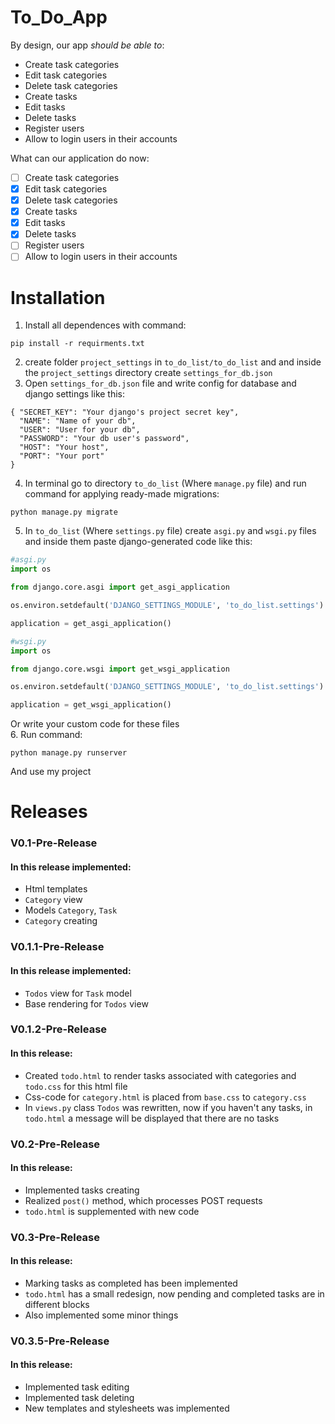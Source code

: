 # To_Do_App
By design, our app *should be able to*:
  - Create task categories
  - Edit task categories
  - Delete task categories
  - Create tasks
  - Edit tasks
  - Delete tasks
  - Register users
  - Allow to login users in their accounts
  
What can our application do now:
  - [ ] Create task categories
  - [X] Edit task categories
  - [X] Delete task categories
  - [X] Create tasks
  - [X] Edit tasks
  - [X] Delete tasks
  - [ ] Register users
  - [ ] Allow to login users in their accounts
  
  #
  # Installation
  1. Install all dependences with command:
  ```console
  pip install -r requirments.txt
  ```
  2. create folder <code>project_settings</code> in <code>to_do_list/to_do_list</code> and and inside the <code>project_settings</code> directory
  create <code>settings_for_db.json</code>
  3. Open <code>settings_for_db.json</code> file and write config for database and django settings like this:  
  ```
  { "SECRET_KEY": "Your django's project secret key",
    "NAME": "Name of your db",
    "USER": "User for your db",
    "PASSWORD": "Your db user's password",
    "HOST": "Your host",
    "PORT": "Your port"
 }
 ```
 4. In terminal go to directory ```to_do_list``` (Where ```manage.py``` file) and run command for applying ready-made migrations:  
 ```console
 python manage.py migrate
 ```
 5. In ```to_do_list``` (Where ```settings.py``` file) create ```asgi.py``` and  ```wsgi.py``` files and inside them paste django-generated code like this:  
```python
#asgi.py
import os

from django.core.asgi import get_asgi_application

os.environ.setdefault('DJANGO_SETTINGS_MODULE', 'to_do_list.settings')

application = get_asgi_application()
```
 ```python
#wsgi.py 
import os

from django.core.wsgi import get_wsgi_application

os.environ.setdefault('DJANGO_SETTINGS_MODULE', 'to_do_list.settings')

application = get_wsgi_application()
 ```
Or write your custom code for these files  
6. Run command: 
```console
python manage.py runserver
```
 And use my project
 
 # Releases
 ### V0.1-Pre-Release  
   
 #### In this release implemented:
  - Html templates
  - ```Category``` view
  - Models ```Category```, ```Task```
  - ```Category``` creating
  
 ### V0.1.1-Pre-Release
 
 #### In this release implemented:
  - ```Todos``` view for ```Task``` model
  - Base rendering for ```Todos``` view
  
### V0.1.2-Pre-Release

####  In this release:
  - Created ```todo.html``` to render tasks associated with categories and ```todo.css``` for this html file
  - Css-code for ```category.html``` is placed from ```base.css``` to  ```category.css```
  - In ```views.py``` class ```Todos``` was rewritten, now if you haven't any tasks, in ```todo.html``` a message will be displayed that there are no tasks
### V0.2-Pre-Release
#### In this release:
  - Implemented tasks creating
  - Realized ```post()``` method, which processes POST requests
  - ```todo.html``` is supplemented with new code

### V0.3-Pre-Release
#### In this release:
  - Marking tasks as completed has been implemented
  - ```todo.html``` has a small redesign, now pending and completed tasks are in different blocks
  - Also implemented some minor things

### V0.3.5-Pre-Release
#### In this release:
  - Implemented task editing
  - Implemented task deleting
  - New templates and stylesheets was implemented
